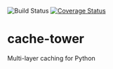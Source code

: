 ![Build Status](https://github.com/camcima/cache-tower/actions/workflows/main.yml/badge.svg)
[![Coverage Status](https://codecov.io/gh/camcima/cache-tower/branch/main/graph/badge.svg?token=6EDFO4ECUG)](https://codecov.io/gh/camcima/cache-tower)

# cache-tower
Multi-layer caching for Python



